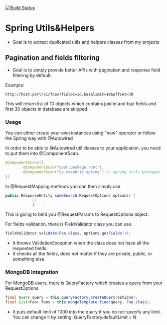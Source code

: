 [![Build Status](https://travis-ci.org/vasekric/spring-rest-utils.svg?branch=master)](https://travis-ci.org/vasekric/spring-rest-utils)

# Spring Utils&Helpers
- Goal is to extract duplicated utils and helpers classes from my projects


## Pagination and fields filtering
- Goal is to simply provide better APIs with pagination and response field filtering by default.

Example:
```
http://host:port/v1/foos?fields=id,baz&limit=10&offset=30
```
This will return list of 10 objects which contains just id and baz fields and first 30 objects in database are skipped.

### Usage
You can either create your own instances using "new" operator or follow the Spring way with @Autowired

In order to be able to @Autowired util classes to your application, you need to put them into @ComponentScan.
```java
@ComponentScans({
        @ComponentScan("your.package.root"),
        @ComponentScan("cz.vasekric.spring") // spring utils packages
})
```

In @RequestMapping methods you can then simply use
```java
public ResponseEntity someSearch(RequestOptions options) {
            // ...
            }
```
This is going to bind you @RequestParams to RequestOptions object.

For fields validation, there is FieldValidator class you can use.
```java
fieldValidator.validate(Foo.class, options.getFields());
```
* It throws ValidationException when the class does not have all the requested fields.
* It checks all the fields, does not matter if they are private, public, or something else.

### MongoDB integration
For MongoDB users, there is QueryFactory which creates a query from your RequestOptions.
```java
final Query query = this.queryFactory.createQuery(options);
final List<Foo> foos = this.mongoTemplate.find(query, Foo.class);
```
* It puts default limit of 1000 into the query if you do not specify any limit. You can change it by setting: QueryFactory.defaultLimit = N
